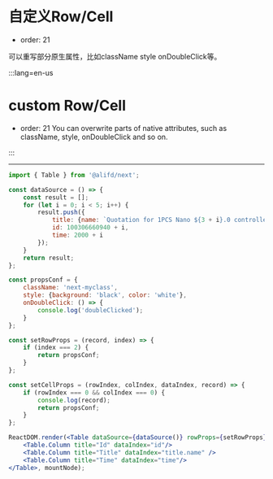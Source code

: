 # 自定义Row/Cell

- order: 21

可以重写部分原生属性，比如className style onDoubleClick等。

:::lang=en-us
# custom Row/Cell

- order: 21
You can overwrite parts of native attributes, such as className, style, onDoubleClick and so on.

:::

---

````jsx
import { Table } from '@alifd/next';

const dataSource = () => {
    const result = [];
    for (let i = 0; i < 5; i++) {
        result.push({
            title: {name: `Quotation for 1PCS Nano ${3 + i}.0 controller compatible`},
            id: 100306660940 + i,
            time: 2000 + i
        });
    }
    return result;
};

const propsConf = {
    className: 'next-myclass',
    style: {background: 'black', color: 'white'},
    onDoubleClick: () => {
        console.log('doubleClicked');
    }
};

const setRowProps = (record, index) => {
    if (index === 2) {
        return propsConf;
    }
};

const setCellProps = (rowIndex, colIndex, dataIndex, record) => {
    if (rowIndex === 0 && colIndex === 0) {
        console.log(record);
        return propsConf;
    }
};

ReactDOM.render(<Table dataSource={dataSource()} rowProps={setRowProps} cellProps={setCellProps}>
    <Table.Column title="Id" dataIndex="id"/>
    <Table.Column title="Title" dataIndex="title.name" />
    <Table.Column title="Time" dataIndex="time"/>
</Table>, mountNode);
````

